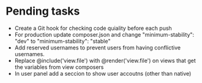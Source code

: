 # Pending tasks

- Create a Git hook for checking code quiality before each push
- For production update composer.json and change "minimum-stability": "dev" to "minimum-stability": "stable"
- Add reserved usernames to prevent users from having conflictive usernames.
- Replace @include('view.file') with @render('view.file') on views that get the variables from view composers
- In user panel add a seccion to show user accoutns (other than native)
